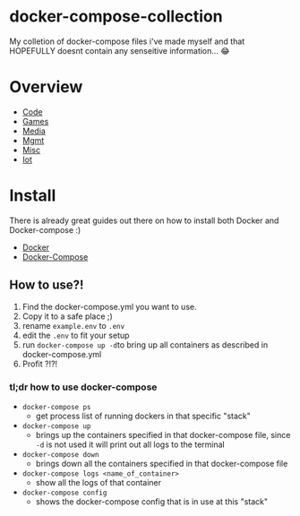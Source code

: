 # docker-compose-collection
My colletion of docker-compose files i've made myself and that HOPEFULLY doesnt contain any senseitive information... :joy:

# Overview
* [Code](./code/)
* [Games](./games/)
* [Media](./media/)
* [Mgmt](./mgmt/)
* [Misc](./misc/)
* [Iot](./iot/)

# Install
There is already great guides out there on how to install both Docker and Docker-compose :)
* [Docker](https://docs.docker.com/engine/install/)
* [Docker-Compose](https://docs.docker.com/compose/install/#install-compose-on-linux-systems)

## How to use?!
1. Find the docker-compose.yml you want to use.
2. Copy it to a safe place ;)
3. rename ``example.env`` to ``.env``
4. edit the ``.env`` to fit your setup
5. run ``docker-compose up -d``to bring up all containers as described in docker-compose.yml
6. Profit ?!?!

### tl;dr how to use docker-compose
* ``docker-compose ps``
    * get process list of running dockers in that specific "stack"
* ``docker-compose up`` 
    * brings up the containers specified in that docker-compose file, since ``-d`` is not used it will print out all logs to the
        terminal
* ``docker-compose down``
    * brings down all the containers specified in that docker-compose file
* ``docker-compose logs <name_of_container>``
    * show all the logs of that container
* ``docker-compose config``
    * shows the docker-compose config that is in use at this "stack"
